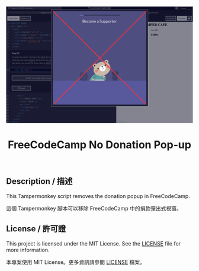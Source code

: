 <p align="center">
  <img alt="" src="./assets/header.png">
</p>

<h1 align="center">
  FreeCodeCamp No Donation Pop-up
</h1>

<p align="center">
  <img alt="" src="https://img.shields.io/github/languages/top/tszhong0411/freecodecamp-no-donation-popup?style=for-the-badge&labelColor=000">
  <a aria-label="License" href="https://github.com/tszhong0411/freecodecamp-no-donation-popup/blob/main/LICENSE">
    <img alt="" src="https://img.shields.io/github/license/tszhong0411/freecodecamp-no-donation-popup?style=for-the-badge&labelColor=000">
  </a>
</p>

## Description / 描述

This Tampermonkey script removes the donation popup in FreeCodeCamp.

這個 Tampermonkey 腳本可以移除 FreeCodeCamp 中的捐款彈出式視窗。

## License / 許可證

This project is licensed under the MIT License. See the [LICENSE](./LICENSE) file for more information.

本專案使用 MIT License。更多資訊請參閱 [LICENSE](./LICENSE) 檔案。